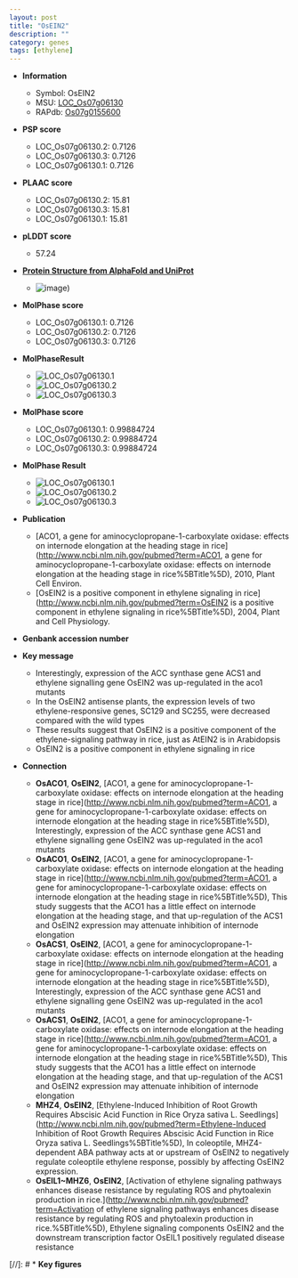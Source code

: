 ```yaml
---
layout: post
title: "OsEIN2"
description: ""
category: genes
tags: [ethylene]
---
```


* **Information**  
    + Symbol: OsEIN2  
    + MSU: [LOC_Os07g06130](http://rice.plantbiology.msu.edu/cgi-bin/ORF_infopage.cgi?orf=LOC_Os07g06130)  
    + RAPdb: [Os07g0155600](http://rapdb.dna.affrc.go.jp/viewer/gbrowse_details/irgsp1?name=Os07g0155600)  

* **PSP score**  
    + LOC_Os07g06130.2: 0.7126 
    + LOC_Os07g06130.3: 0.7126 
    + LOC_Os07g06130.1: 0.7126 

* **PLAAC score**  
    + LOC_Os07g06130.2: 15.81 
    + LOC_Os07g06130.3: 15.81 
    + LOC_Os07g06130.1: 15.81 

* **pLDDT score**
    + 57.24

* **[Protein Structure from AlphaFold and UniProt](https://www.uniprot.org/uniprotkb/A0A0P0X2N3/entry#structure)**
    + ![image](https://ricepsp.github.io/images/A/AF-A0A0P0X2N3-F1.png))

* **MolPhase score**
    + LOC_Os07g06130.1: 0.7126
    + LOC_Os07g06130.2: 0.7126
    + LOC_Os07g06130.3: 0.7126

* **MolPhaseResult**
    + ![LOC_Os07g06130.1](https://ricepsp.github.io/pictures/LOC_Os07g/LOC_Os07g06130.1.png)
    + ![LOC_Os07g06130.2](https://ricepsp.github.io/pictures/LOC_Os07g/LOC_Os07g06130.2.png)
    + ![LOC_Os07g06130.3](https://ricepsp.github.io/pictures/LOC_Os07g/LOC_Os07g06130.3.png)

* **MolPhase score**
    + LOC_Os07g06130.1: 0.99884724
    + LOC_Os07g06130.2: 0.99884724
    + LOC_Os07g06130.3: 0.99884724

* **MolPhase Result**
    + ![LOC_Os07g06130.1](https://304243504.github.io/Pictures/LOC_Os07g/LOC_Os07g06130.1.png)
    + ![LOC_Os07g06130.2](https://304243504.github.io/Pictures/LOC_Os07g/LOC_Os07g06130.2.png)
    + ![LOC_Os07g06130.3](https://304243504.github.io/Pictures/LOC_Os07g/LOC_Os07g06130.3.png)

* **Publication**  
    + [ACO1, a gene for aminocyclopropane-1-carboxylate oxidase: effects on internode elongation at the heading stage in rice](http://www.ncbi.nlm.nih.gov/pubmed?term=ACO1, a gene for aminocyclopropane-1-carboxylate oxidase: effects on internode elongation at the heading stage in rice%5BTitle%5D), 2010, Plant Cell Environ.
    + [OsEIN2 is a positive component in ethylene signaling in rice](http://www.ncbi.nlm.nih.gov/pubmed?term=OsEIN2 is a positive component in ethylene signaling in rice%5BTitle%5D), 2004, Plant and Cell Physiology.

* **Genbank accession number**  

* **Key message**  
    + Interestingly, expression of the ACC synthase gene ACS1 and ethylene signalling gene OsEIN2 was up-regulated in the aco1 mutants
    + In the OsEIN2 antisense plants, the expression levels of two ethylene-responsive genes, SC129 and SC255, were decreased compared with the wild types
    + These results suggest that OsEIN2 is a positive component of the ethylene-signaling pathway in rice, just as AtEIN2 is in Arabidopsis
    + OsEIN2 is a positive component in ethylene signaling in rice

* **Connection**  
    + __OsACO1__, __OsEIN2__, [ACO1, a gene for aminocyclopropane-1-carboxylate oxidase: effects on internode elongation at the heading stage in rice](http://www.ncbi.nlm.nih.gov/pubmed?term=ACO1, a gene for aminocyclopropane-1-carboxylate oxidase: effects on internode elongation at the heading stage in rice%5BTitle%5D), Interestingly, expression of the ACC synthase gene ACS1 and ethylene signalling gene OsEIN2 was up-regulated in the aco1 mutants
    + __OsACO1__, __OsEIN2__, [ACO1, a gene for aminocyclopropane-1-carboxylate oxidase: effects on internode elongation at the heading stage in rice](http://www.ncbi.nlm.nih.gov/pubmed?term=ACO1, a gene for aminocyclopropane-1-carboxylate oxidase: effects on internode elongation at the heading stage in rice%5BTitle%5D), This study suggests that the ACO1 has a little effect on internode elongation at the heading stage, and that up-regulation of the ACS1 and OsEIN2 expression may attenuate inhibition of internode elongation
    + __OsACS1__, __OsEIN2__, [ACO1, a gene for aminocyclopropane-1-carboxylate oxidase: effects on internode elongation at the heading stage in rice](http://www.ncbi.nlm.nih.gov/pubmed?term=ACO1, a gene for aminocyclopropane-1-carboxylate oxidase: effects on internode elongation at the heading stage in rice%5BTitle%5D), Interestingly, expression of the ACC synthase gene ACS1 and ethylene signalling gene OsEIN2 was up-regulated in the aco1 mutants
    + __OsACS1__, __OsEIN2__, [ACO1, a gene for aminocyclopropane-1-carboxylate oxidase: effects on internode elongation at the heading stage in rice](http://www.ncbi.nlm.nih.gov/pubmed?term=ACO1, a gene for aminocyclopropane-1-carboxylate oxidase: effects on internode elongation at the heading stage in rice%5BTitle%5D), This study suggests that the ACO1 has a little effect on internode elongation at the heading stage, and that up-regulation of the ACS1 and OsEIN2 expression may attenuate inhibition of internode elongation
    + __MHZ4__, __OsEIN2__, [Ethylene-Induced Inhibition of Root Growth Requires Abscisic Acid Function in Rice Oryza sativa L. Seedlings](http://www.ncbi.nlm.nih.gov/pubmed?term=Ethylene-Induced Inhibition of Root Growth Requires Abscisic Acid Function in Rice Oryza sativa L. Seedlings%5BTitle%5D), In coleoptile, MHZ4-dependent ABA pathway acts at or upstream of OsEIN2 to negatively regulate coleoptile ethylene response, possibly by affecting OsEIN2 expression.
    + __OsEIL1~MHZ6__, __OsEIN2__, [Activation of ethylene signaling pathways enhances disease resistance by regulating ROS and phytoalexin production in rice.](http://www.ncbi.nlm.nih.gov/pubmed?term=Activation of ethylene signaling pathways enhances disease resistance by regulating ROS and phytoalexin production in rice.%5BTitle%5D), Ethylene signaling components OsEIN2 and the downstream transcription factor OsEIL1 positively regulated disease resistance

[//]: # * **Key figures**  


